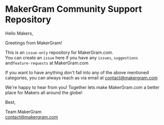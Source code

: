 # MakerGram Community Support Repository

Hello Makers,

Greetings from MakerGram!

This is an `issue-only` repository for MakerGram.com.  
You can create an `issue` here if you have any `issues`, `suggestions` and`feature-requests` at MakerGram.com

If you want to have anything don't fall into any of the above mentioned categories, you can always reach as via email at contact@makergram.com

We're happy to hear from you! Together lets make MakerGram.com a better place for Makers all around the globe!

Best,  

Team MakerGram  
contact@makergram.com
